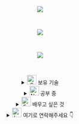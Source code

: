 <div align="center" dir="auto">
	<img style="max-width: 100%;" src="https://capsule-render.vercel.app/api?type=Soft&color=gradient&height=135&section=header&text=Welcome%20to%20my%20GitHub%20!&fontSize=50" />
</div>

&nbsp;
&nbsp;

<div align="center" dir="auto">
	<img style="max-width: 100%;" src="https://github-readme-stats.vercel.app/api?username=dozagirugi&show_icons=true&theme=default&show_icon=true&rank_icon=github" />
</div>

&nbsp;
&nbsp;

<div align="center" dir="auto">
	<img style="max-width: 100%;" src="https://github-readme-stats.vercel.app/api/top-langs/?username=dozagirugi&langs_count=8&layout=compact&theme=defalut" />
</div>

&nbsp;
&nbsp;

<div align="center" dir="auto">
<details>
	<summary>
		<img src="https://raw.githubusercontent.com/Tarikul-Islam-Anik/Animated-Fluent-Emojis/master/Emojis/Smilies/Smiling Face with Hearts.png"
			alt="Smiling Face with Hearts"
			width="25"
			height="25" /> 보유 기술
	</summary>
	
<br>

* * *
**Back-End 🤘**
* * *
 
<br>
<br>
 

<div style="display: flex; align-items: flex-start;">
	
<!-- Java -->
<img src="https://techstack-generator.vercel.app/java-icon.svg" alt="icon" width="65" height="65" />

<!-- Python -->
<img src="https://techstack-generator.vercel.app/python-icon.svg" alt="icon" width="65" height="65" />	
</div>

<br>
<br>

***
**Front-End ✌**
***

<br>
<br>


<div style="display: flex; align-items: flex-start;">

<!-- React -->
<img src="https://techstack-generator.vercel.app/react-icon.svg" alt="icon" width="65" height="65" />

<!-- Github -->
<img src="https://techstack-generator.vercel.app/github-icon.svg" alt="icon" width="65" height="65" />

<!-- REST API -->
<img src="https://techstack-generator.vercel.app/restapi-icon.svg" alt="icon" width="65" height="65" />

<br>
<br>

***
**Data Base 🤙**
***

<br>
<br>

<div style="display: flex; align-items: flex-start;">

<!-- MySQL -->
<img src="https://techstack-generator.vercel.app/mysql-icon.svg" alt="icon" width="65" height="65" />

</div>

<br>
<br>

</details>

<details>
	<summary>
		<img src="https://raw.githubusercontent.com/Tarikul-Islam-Anik/Animated-Fluent-Emojis/master/Emojis/Smilies/Nerd%20Face.png"
			alt="Nerd Face"
			width="25"
			height="25" /> 공부 중
	</summary>
	<br>

</details>

<details>
	<summary>
		<img src="https://raw.githubusercontent.com/Tarikul-Islam-Anik/Animated-Fluent-Emojis/master/Emojis/Smilies/Face%20with%20Monocle.png"
			alt="Face with Monocle"
			width="25"
			height="25" /> 배우고 싶은 것
	</summary>
<br>
</details>

<details>
	<summary>
		<img src="https://raw.githubusercontent.com/Tarikul-Islam-Anik/Animated-Fluent-Emojis/master/Emojis/Smilies/Love%20Letter.png"
			alt="Love Letter"
			width="25"
			height="25" /> 여기로 연락해주세요 👇
	</summary>
<br>
</details>
</div>
